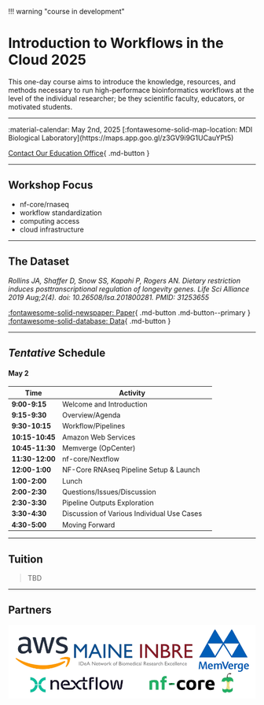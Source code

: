 !!! warning "course in development"

# Introduction to Workflows in the Cloud 2025

This one-day course aims to introduce the knowledge, resources, and methods necessary to run high-performace bioinformatics workflows at the level of the individual researcher; be they scientific faculty, educators, or motivated students. 

---

<div class="grid cards" markdown>
 :material-calendar: May 2nd, 2025      
 [:fontawesome-solid-map-location: MDI Biological Laboratory](https://maps.app.goo.gl/z3GV9i9G1UCauYPt5)
</div>

<!-- Hidden
[Apply Now](https://labcentral.mdibl.org/programs/view/660){ .md-button .md-button--primary }
[Contact Our Education Office](https://mdibl.org/education/contact-education/){ .md-button }
-->

[Contact Our Education Office](https://mdibl.org/education/contact-education/){ .md-button }

---

## Workshop Focus
- nf-core/rnaseq
- workflow standardization
- computing access
- cloud infrastructure

---

## The Dataset 

*Rollins JA, Shaffer D, Snow SS, Kapahi P, Rogers AN. Dietary restriction induces posttranscriptional regulation of longevity genes. Life Sci Alliance 2019 Aug;2(4). doi: 10.26508/lsa.201800281. PMID: 31253655*

[:fontawesome-solid-newspaper: Paper](supplementalFiles/jrollins2019_paper.pdf){ .md-button .md-button--primary } [:fontawesome-solid-database: Data](https://www.ncbi.nlm.nih.gov/geo/query/acc.cgi?acc=GSE119485){ .md-button  }

---
## *Tentative* Schedule 

#### **May 2**

| Time        | Activity                                                   |  |
|-------------|------------------------------------------------------------|--|
| **9:00-9:15** | Welcome and Introduction                                 |  |
| **9:15-9:30** | Overview/Agenda                                          |  |
| **9:30-10:15** | Workflow/Pipelines                                      |  |
| **10:15-10:45** | Amazon Web Services                                    |  |
| **10:45-11:30** | Memverge (OpCenter)                                    |  |
| **11:30-12:00** | nf-core/Nextflow                                       |  |
| **12:00-1:00** | NF-Core RNAseq Pipeline Setup & Launch                  |  |
| **1:00-2:00** | Lunch                                                    |  |
| **2:00-2:30** | Questions/Issues/Discussion                              |  |
| **2:30-3:30** | Pipeline Outputs Exploration                             |  |
| **3:30-4:30** | Discussion of Various Individual Use Cases               |  |
| **4:30-5:00** | Moving Forward                                           |  |

<!--
| Time | Activity | Presenter |
|------|-----------|-----------|
| **9:00-9:15 AM** | Welcome and Introduction | Joel |
| **9:15-9:30 AM** | Overview/Agenda | Joel |
| **9:30-10:15 AM** | Workflow/Pipelines | Heath |
| **10:15-10:45 AM** | Amazon Web Services | Ryan |
| **10:45-11:30 AM** | Memverge (OpCenter) | Sateesh? |
| **11:30 AM-12:00 PM** | NF-Core/Nextflow | Riley |
| **12:00-12:10 PM** | Experiment Overview | Heath |
| **12:10-1:00 PM** | NF-Core RNAseq Pipeline Setup & Launch | Ryan |
| **1:00-2:00 PM** | Lunch | - |
| **2:00-2:30 PM** | Questions/Issues/Discussion | Heath |
| **2:30-3:30 PM** | Pipeline Outputs Exploration | Heath |
| **3:30-4:30 PM** | Discussion of Various Individual Use Cases | TBD |
| **4:30-5:00 PM** | Resources for Further Interest/Deeper Detail (How we can help as INBRE hub) | TBD |
-->

---
## Tuition

> TBD

---

## Partners

![Partners](images/Partners.png)